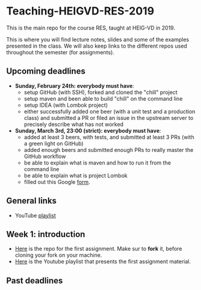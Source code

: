 # Teaching-HEIGVD-RES-2019
This is the main repo for the course RES, taught at HEIG-VD in 2019. 

This is where you will find lecture notes, slides and some of the examples presented in the class. We will also keep links to the different repos used throughout the semester (for assignments).

## Upcoming deadlines

- **Sunday, February 24th: everybody must have**:
  - setup GitHub (with SSH), forked and cloned the "chill" project
  - setup maven and been able to build "chill" on the command line
  - setup IDEA (with Lombok project)
  - either successfully added one beer (with a unit test and a production class) and submitted a PR or filed an issue in the upstream server to precisely describe what has not worked
- **Sunday, March 3rd, 23:00 (strict): everybody must have**:
  - added at least 3 beers, with tests, and submitted at least 3 PRs (with a green light on GitHub)
  - added enough beers and submitted enough PRs to really master the GitHub workflow
  - be able to explain what is maven and how to run it from the command line
  - be able to explain what is project Lombok
  - filled out this Google [form](https://goo.gl/forms/z4bsuOchWphZfj8V2).

## General links

- YouTube [playlist](https://www.youtube.com/playlist?list=PLfKkysTy70Qa1IYbV9Xndojc7L-T4keF-)



## Week 1: introduction

* [Here](https://github.com/SoftEng-HEIGVD/Teaching-HEIGVD-RES-2019-Chill) is the repo for the first assignment. Make sur to **fork** it, before cloning your fork on your machine.
* [Here](https://www.youtube.com/playlist?list=PLfKkysTy70QaN-uez0K4UpSpVUbt8ETpk) is  the Youtube playlist that presents the first assignment material.



## Past deadlines



